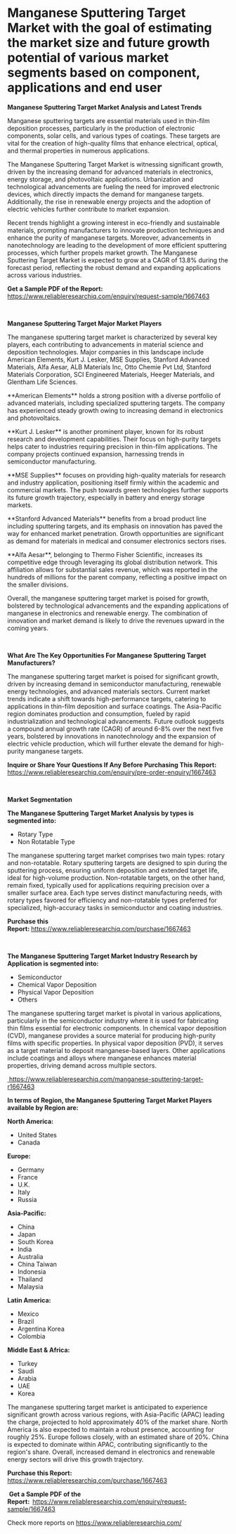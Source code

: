 <p><h1>Manganese Sputtering Target Market with the goal of estimating the market size and future growth potential of various market segments based on component, applications and end user</h1></p><p><strong>Manganese Sputtering Target Market Analysis and Latest Trends</strong></p>
<p><p>Manganese sputtering targets are essential materials used in thin-film deposition processes, particularly in the production of electronic components, solar cells, and various types of coatings. These targets are vital for the creation of high-quality films that enhance electrical, optical, and thermal properties in numerous applications.</p><p>The Manganese Sputtering Target Market is witnessing significant growth, driven by the increasing demand for advanced materials in electronics, energy storage, and photovoltaic applications. Urbanization and technological advancements are fueling the need for improved electronic devices, which directly impacts the demand for manganese targets. Additionally, the rise in renewable energy projects and the adoption of electric vehicles further contribute to market expansion.</p><p>Recent trends highlight a growing interest in eco-friendly and sustainable materials, prompting manufacturers to innovate production techniques and enhance the purity of manganese targets. Moreover, advancements in nanotechnology are leading to the development of more efficient sputtering processes, which further propels market growth. The Manganese Sputtering Target Market is expected to grow at a CAGR of 13.8% during the forecast period, reflecting the robust demand and expanding applications across various industries.</p></p>
<p><strong>Get a Sample PDF of the Report:&nbsp;</strong> <a href="https://www.reliableresearchiq.com/enquiry/request-sample/1667463?utm_campaign=2463&utm_medium=2&utm_source=Github&utm_content=ia&utm_term=08032025&utm_id=manganese-sputtering-target">https://www.reliableresearchiq.com/enquiry/request-sample/1667463</a></p>
<p>&nbsp;</p>
<p><strong>Manganese Sputtering Target Major Market Players</strong></p>
<p><p>The manganese sputtering target market is characterized by several key players, each contributing to advancements in material science and deposition technologies. Major companies in this landscape include American Elements, Kurt J. Lesker, MSE Supplies, Stanford Advanced Materials, Alfa Aesar, ALB Materials Inc, Otto Chemie Pvt Ltd, Stanford Materials Corporation, SCI Engineered Materials, Heeger Materials, and Glentham Life Sciences.</p><p>**American Elements** holds a strong position with a diverse portfolio of advanced materials, including specialized sputtering targets. The company has experienced steady growth owing to increasing demand in electronics and photovoltaics. </p><p>**Kurt J. Lesker** is another prominent player, known for its robust research and development capabilities. Their focus on high-purity targets helps cater to industries requiring precision in thin-film applications. The company projects continued expansion, harnessing trends in semiconductor manufacturing.</p><p>**MSE Supplies** focuses on providing high-quality materials for research and industry application, positioning itself firmly within the academic and commercial markets. The push towards green technologies further supports its future growth trajectory, especially in battery and energy storage markets.</p><p>**Stanford Advanced Materials** benefits from a broad product line including sputtering targets, and its emphasis on innovation has paved the way for enhanced market penetration. Growth opportunities are significant as demand for materials in medical and consumer electronics sectors rises.</p><p>**Alfa Aesar**, belonging to Thermo Fisher Scientific, increases its competitive edge through leveraging its global distribution network. This affiliation allows for substantial sales revenue, which was reported in the hundreds of millions for the parent company, reflecting a positive impact on the smaller divisions.</p><p>Overall, the manganese sputtering target market is poised for growth, bolstered by technological advancements and the expanding applications of manganese in electronics and renewable energy. The combination of innovation and market demand is likely to drive the revenues upward in the coming years.</p></p>
<p>&nbsp;</p>
<p><strong>What Are The Key Opportunities For Manganese Sputtering Target Manufacturers?</strong></p>
<p><p>The manganese sputtering target market is poised for significant growth, driven by increasing demand in semiconductor manufacturing, renewable energy technologies, and advanced materials sectors. Current market trends indicate a shift towards high-performance targets, catering to applications in thin-film deposition and surface coatings. The Asia-Pacific region dominates production and consumption, fueled by rapid industrialization and technological advancements. Future outlook suggests a compound annual growth rate (CAGR) of around 6-8% over the next five years, bolstered by innovations in nanotechnology and the expansion of electric vehicle production, which will further elevate the demand for high-purity manganese targets.</p></p>
<p><strong>Inquire or Share Your Questions If Any Before Purchasing This Report:</strong> <a href="https://www.reliableresearchiq.com/enquiry/pre-order-enquiry/1667463?utm_campaign=2463&utm_medium=2&utm_source=Github&utm_content=ia&utm_term=08032025&utm_id=manganese-sputtering-target">https://www.reliableresearchiq.com/enquiry/pre-order-enquiry/1667463</a></p>
<p>&nbsp;</p>
<p><strong>Market Segmentation</strong></p>
<p><strong>The Manganese Sputtering Target Market Analysis by types is segmented into:</strong></p>
<p><ul><li>Rotary Type</li><li>Non Rotatable Type</li></ul></p>
<p><p>The manganese sputtering target market comprises two main types: rotary and non-rotatable. Rotary sputtering targets are designed to spin during the sputtering process, ensuring uniform deposition and extended target life, ideal for high-volume production. Non-rotatable targets, on the other hand, remain fixed, typically used for applications requiring precision over a smaller surface area. Each type serves distinct manufacturing needs, with rotary types favored for efficiency and non-rotatable types preferred for specialized, high-accuracy tasks in semiconductor and coating industries.</p></p>
<p><strong>Purchase this Report:&nbsp;</strong><a href="https://www.reliableresearchiq.com/purchase/1667463?utm_campaign=2463&utm_medium=2&utm_source=Github&utm_content=ia&utm_term=08032025&utm_id=manganese-sputtering-target">https://www.reliableresearchiq.com/purchase/1667463</a></p>
<p>&nbsp;</p>
<p><strong>The Manganese Sputtering Target Market Industry Research by Application is segmented into:</strong></p>
<p><ul><li>Semiconductor</li><li>Chemical Vapor Deposition</li><li>Physical Vapor Deposition</li><li>Others</li></ul></p>
<p><p>The manganese sputtering target market is pivotal in various applications, particularly in the semiconductor industry where it is used for fabricating thin films essential for electronic components. In chemical vapor deposition (CVD), manganese provides a source material for producing high-purity films with specific properties. In physical vapor deposition (PVD), it serves as a target material to deposit manganese-based layers. Other applications include coatings and alloys where manganese enhances material properties, driving demand across multiple sectors.</p></p>
<p><a href="https://www.reliableresearchiq.com/manganese-sputtering-target-r1667463?utm_campaign=2463&utm_medium=2&utm_source=Github&utm_content=ia&utm_term=08032025&utm_id=manganese-sputtering-target">&nbsp;https://www.reliableresearchiq.com/manganese-sputtering-target-r1667463</a></p>
<p><strong>In terms of Region, the Manganese Sputtering Target Market Players available by Region are:</strong></p>
<p>
    <p> <strong> North America: </strong>
        <ul>
            <li>United States</li>
            <li>Canada</li>
        </ul>
        </p> 
    <p> <strong> Europe: </strong>
        <ul>
            <li>Germany</li>
            <li>France</li>
            <li>U.K.</li>
            <li>Italy</li>
            <li>Russia</li>
        </ul>
        </p> 
    <p> <strong> Asia-Pacific: </strong>
        <ul>
            <li>China</li>
            <li>Japan</li>
            <li>South Korea</li>
            <li>India</li>
            <li>Australia</li>
            <li>China Taiwan</li>
            <li>Indonesia</li>
            <li>Thailand</li>
            <li>Malaysia</li>
        </ul>
        </p> 
    <p> <strong> Latin America: </strong>
        <ul>
            <li>Mexico</li>
            <li>Brazil</li>
            <li>Argentina Korea</li>
            <li>Colombia</li>
        </ul>
        </p> 
    <p> <strong> Middle East & Africa: </strong>
        <ul>
            <li>Turkey</li>
            <li>Saudi</li>
            <li>Arabia</li>
            <li>UAE</li>
            <li>Korea</li>
        </ul>
    </p>
    </p>
<p><p>The manganese sputtering target market is anticipated to experience significant growth across various regions, with Asia-Pacific (APAC) leading the charge, projected to hold approximately 40% of the market share. North America is also expected to maintain a robust presence, accounting for roughly 25%. Europe follows closely, with an estimated share of 20%. China is expected to dominate within APAC, contributing significantly to the region's share. Overall, increased demand in electronics and renewable energy sectors will drive this growth trajectory.</p></p>
<p><strong>Purchase this Report: </strong><a href="https://www.reliableresearchiq.com/purchase/1667463?utm_campaign=2463&utm_medium=2&utm_source=Github&utm_content=ia&utm_term=08032025&utm_id=manganese-sputtering-target">https://www.reliableresearchiq.com/purchase/1667463</a></p>
<p>&nbsp;<strong>Get a Sample PDF of the Report:&nbsp;&nbsp;</strong><a href="https://www.reliableresearchiq.com/enquiry/request-sample/1667463?utm_campaign=2463&utm_medium=2&utm_source=Github&utm_content=ia&utm_term=08032025&utm_id=manganese-sputtering-target">https://www.reliableresearchiq.com/enquiry/request-sample/1667463</a></p>
<p><strong></strong></p>
<p>Check more reports on <a href="https://www.reliableresearchiq.com/?utm_campaign=2463&utm_medium=2&utm_source=Github&utm_content=ia&utm_term=08032025&utm_id=manganese-sputtering-target">https://www.reliableresearchiq.com/</a></p>